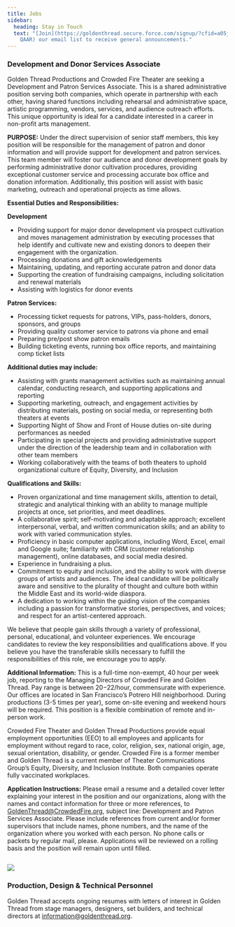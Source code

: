```yaml
---
title: Jobs
sidebar:
  heading: Stay in Touch
  text: "[Join](https://goldenthread.secure.force.com/signup/?cfid=a05j000000Lsdh\
    QAAR) our email list to receive general announcements."
---
```

### **Development and Donor Services Associate**

Golden Thread Productions and Crowded Fire Theater are seeking a Development and Patron Services Associate. This is a shared administrative position serving both companies, which operate in partnership with each other, having shared functions including rehearsal and administrative space, artistic programming, vendors, services, and audience outreach efforts. This unique opportunity is ideal for a candidate interested in a career in non-profit arts management.

**PURPOSE:** Under the direct supervision of senior staff members, this key position will be responsible for the management of patron and donor information and will provide support for development and patron services. This team member will foster our audience and donor development goals by performing administrative donor cultivation procedures, providing exceptional customer service and processing accurate box office and donation information. Additionally, this position will assist with basic marketing, outreach and operational projects as time allows.

**Essential Duties and Responsibilities:**

**Development**

* Providing support for major donor development via prospect cultivation and moves management administration by executing processes that help identify and cultivate new and existing donors to deepen their engagement with the organization.
* Processing donations and gift acknowledgements
* Maintaining, updating, and reporting accurate patron and donor data
* Supporting the creation of fundraising campaigns, including solicitation and renewal materials
* A﻿ssisting with logistics for donor events

**Patron Services:**

* Processing ticket requests for patrons, VIPs, pass-holders, donors, sponsors, and groups
* Providing quality customer service to patrons via phone and email
* Preparing pre/post show patron emails
* Building ticketing events, running box office reports, and maintaining comp ticket lists

**Additional duties may include:**

* Assisting with grants management activities such as maintaining annual calendar, conducting research, and supporting applications and reporting
* Supporting marketing, outreach, and engagement activities by distributing materials, posting on social media, or representing both theaters at events
* Supporting Night of Show and Front of House duties on-site during performances as needed
* Participating in special projects and providing administrative support under the direction of the leadership team and in collaboration with other team members
* Working collaboratively with the teams of both theaters to uphold organizational culture of Equity, Diversity, and Inclusion

**Qualifications and Skills:**

* Proven organizational and time management skills, attention to detail, strategic and analytical thinking with an ability to manage multiple projects at once, set priorities, and meet deadlines. 
* A collaborative spirit; self-motivating and adaptable approach; excellent interpersonal, verbal, and written communication skills; and an ability to work with varied communication styles.
* Proficiency in basic computer applications, including Word, Excel, email and Google suite; familiarity with CRM (customer relationship management), online databases, and social media desired. 
* Experience in fundraising a plus.
* Commitment to equity and inclusion, and the ability to work with diverse groups of artists and audiences. The ideal candidate will be politically aware and sensitive to the plurality of thought and culture both within the Middle East and its world-wide diaspora.
* A dedication to working within the guiding vision of the companies including a passion for transformative stories, perspectives, and voices; and respect for an artist-centered approach.

We believe that people gain skills through a variety of professional, personal, educational, and volunteer experiences. We encourage candidates to review the key responsibilities and qualifications above. If you believe you have the transferable skills necessary to fulfill the responsibilities of this role, we encourage you to apply.

**Additional Information:** This is a full-time non-exempt, 40 hour per week job, reporting to the Managing Directors of Crowded Fire and Golden Thread. Pay range is between $20-$22/hour, commensurate with experience. Our offices are located in San Francisco’s Potrero Hill neighborhood. During productions (3-5 times per year), some on-site evening and weekend hours will be required. This position is a flexible combination of remote and in-person work. 

Crowded Fire Theater and Golden Thread Productions provide equal employment opportunities (EEO) to all employees and applicants for employment without regard to race, color, religion, sex, national origin, age, sexual orientation, disability, or gender. Crowded Fire is a former member and Golden Thread is a current member of Theater Communications Group’s Equity, Diversity, and Inclusion Institute. Both companies operate fully vaccinated workplaces.

**Application Instructions:** Please email a resume and a detailed cover letter explaining your interest in the position and our organizations, along with the names and contact information for three or more references, to GoldenThread@CrowdedFire.org, subject line: Development and Patron Services Associate. Please include references from current and/or former supervisors that include names, phone numbers, and the name of the organization where you worked with each person. No phone calls or packets by regular mail, please. Applications will be reviewed on a rolling basis and the position will remain upon until filled.

![]()

![](https://ucarecdn.com/dac96e9e-e6fe-45d2-a94f-8498497a59a7/)

### **Production, Design & Technical Personnel**

Golden Thread accepts ongoing resumes with letters of interest in Golden Thread from stage managers, designers, set builders, and technical directors at [information@goldenthread.org]((mailto:information@goldenthread.org)).
